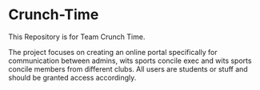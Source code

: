 # Crunch-Time
This Repository is for Team Crunch Time.

The project focuses on creating an online portal specifically for communication between admins, wits sports concile exec and wits sports concile members from different clubs. All users are students or stuff and should be granted access accordingly. 
